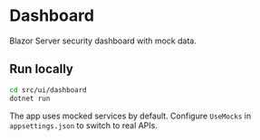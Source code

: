 # Dashboard

Blazor Server security dashboard with mock data.

## Run locally

```bash
cd src/ui/dashboard
dotnet run
```

The app uses mocked services by default. Configure `UseMocks` in `appsettings.json` to switch to real APIs.
